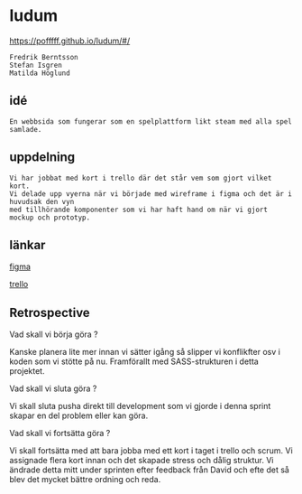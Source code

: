 # ludum

https://pofffff.github.io/ludum/#/

```
Fredrik Berntsson
Stefan Isgren
Matilda Höglund
```

## idé

```
En webbsida som fungerar som en spelplattform likt steam med alla spel samlade.
```

## uppdelning

```
Vi har jobbat med kort i trello där det står vem som gjort vilket kort.
Vi delade upp vyerna när vi började med wireframe i figma och det är i huvudsak den vyn
med tillhörande komponenter som vi har haft hand om när vi gjort mockup och prototyp.
```

## länkar


[figma](https://www.figma.com/file/TkLBlKlkD02CEY10EgbOBO/Designprojekt?node-id=0%3A1)

[trello](https://trello.com/invite/b/dNUUoBLB/9b8423a0a96e4a64f8734a01099aa873/uxui-projekt-3)

## Retrospective

Vad skall vi börja göra ?

Kanske planera lite mer innan vi sätter igång så slipper vi konflikfter osv i koden som vi stötte på nu. Framförallt med SASS-strukturen i detta projektet.

Vad skall vi sluta göra ? 

Vi skall sluta pusha direkt till development som vi gjorde i denna sprint skapar en del problem eller kan göra.

Vad skall vi fortsätta göra ?

Vi skall fortsätta med att bara jobba med ett kort i taget i trello och scrum. Vi assignade flera kort innan och det skapade stress och dålig struktur. Vi ändrade detta mitt under sprinten efter feedback från David och efte det så blev det mycket bättre ordning och reda.

